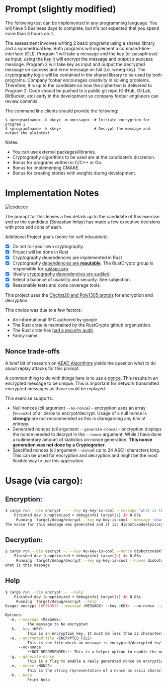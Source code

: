 # Prompt (slightly modified)

The following test can be implemented in any programming language. You will
have 5 business days to complete, but it's not expected that you spend more
than 3 hours on it.

The assessment involves writing 2 basic programs using a shared library and a
symmetrical key.  Both programs will implement a command-line-interface (CLI).
Program 1 will take a message and the key (or passphrase) as input, using the
key it will encrypt the message and output a success message.  Program 2 will
take key as input and output the decrypted message on success and error message
on fail (i.e. wrong key).  The cryptography logic will be contained in the
shared library to be used by both programs.  Company foobar encourages
creativity in solving problems.  Therefore, it is up to the candidate on how
the ciphertext is delivered to Program 2.  Code should be pushed to a public
git repo (GitHub, GitLab, BitBucket, etc) early in the development so company
foobar engineers can review commits.

The command line clients should provide the following:

```
$ <program1name> -k <key> -m <message>  # Initiate encryption for program 1
$ <program2name> -k <key>               # Decrypt the message and output the plaintext
```

Notes:
- You can use external packages/libraries.
- Cryptography algorithms to be used are at the candidate's discretion.
- Bonus for programs written in C/C++ or Go.
- Bonus for implementing CMAKE.
- Bonus for creating stories with weights during development.

# Implementation Notes

[![codecov](https://codecov.io/gh/simlay/symmetric-key-exercise/branch/main/graph/badge.svg?token=B8BF0N27WS)](https://codecov.io/gh/simlay/symmetric-key-exercise)

The prompt for this leaves a few details up to the candidate of this exercise
and so the candidate (Sebastian Imlay) has made a few executive decisions with
pros and cons of each.

Additional Project goals (some for self education):

- [X] Do not roll your own cryptography.
- [X] Project will be done in Rust
- [X] Cryptography dependencies are implemented in Rust
- [X] Cryptography [dependencies are
**reputable**](https://github.com/RustCrypto/AEADs/tree/master/chacha20poly1305).
The RustCrypto group is responsible for [rustsec.org](https://rustsec.org/).
- [X] Ideally [cryptography dependencies are
audited](https://github.com/RustCrypto/AEADs/tree/master/chacha20poly1305#security-notes).
- [X] Select a balance of usability and security. See subjection.
- [X] Reasonable tests and code coverage tools.

This project uses the [Chchat20 and
Poly1305 protols](https://datatracker.ietf.org/doc/html/rfc8439) for encryption and
decryption.

This choice was due to a few factors:
* An informational RFC authored by google
* The Rust crate is maintained by the RustCrypto github organization.
* The Rust crate has [had a security
audit](https://github.com/RustCrypto/AEADs/tree/master/chacha20poly1305#security-notes).
* Fancy name.

## Nonce trade-offs

A brief bit of research on [AEAD
Algorithms](https://en.wikipedia.org/wiki/Authenticated_encryption) yields the
question what to do about replay attacks for this prompt.

A common thing to do with things here is to use a
[nonce](https://en.wikipedia.org/wiki/Cryptographic_nonce). This results in an
encrypted message to be unique. This is important for network transmitted
encrypted messages as those could be replayed.

This exercise supports:
* Null nonces (cli argument `--no-nonce`) - encryption uses an array
(`Vec<u8>`) of all zeros to encrypt/decrypt. Usage of a null nonce is
**strongly** are not recommended as this is disregarding any bits of entropy.
* Generated nonces (cli argument `--generate-nonce`) - encryption displays the
nonce needed to decrypt in the `--nonce` argument. While I have done a
rudimentary amount of statistics on nonce generation, **This nonce generation
was not done by a Cryptograher**.
* Specified nonces (cli argument `--nonce`) up to 24 ASCII characters long.
This can be used for encryption and decryption and might be the most flexible
way to use this application.

# Usage (via cargo):

## Encryption:
```sh
$ cargo run --bin encrypt -- --key my-key-is-cool --message "what is this message" --generate-nonce
    Finished dev [unoptimized + debuginfo] target(s) in 0.03s
     Running `target/debug/encrypt --key my-key-is-cool --message 'what is this message' --generate-nonce`
The nonce for this message was generated and it is: diobotcxodeklyzcocykpooa
```

## Decryption:
```sh
$ cargo run --bin decrypt -- --key my-key-is-cool --nonce diobotcxodeklyzcocykpooa
    Finished dev [unoptimized + debuginfo] target(s) in 0.03s
     Running `target/debug/decrypt --key my-key-is-cool --nonce diobotcxodeklyzcocykpooa`
what is this message
```

## Help
```sh
$ cargo run --bin encrypt -- --help
    Finished dev [unoptimized + debuginfo] target(s) in 0.03s
     Running `target/debug/encrypt --help`
Usage: encrypt [OPTIONS] --message <MESSAGE> --key <KEY> --no-nonce --generate-nonce --nonce <NONCE>

Options:
  -m, --message <MESSAGE>
          The message to be encrypted
  -k, --key <KEY>
          This is an encryption key. It must be less than 32 characters long
  -e, --encrypted-file <ENCRYPTED_FILE>
          This is the file which an message is encrypted/decrypted to/from [default: data.dat]
      --no-nonce
          **NOT RECOMMENDED:** This is a helper option to enable the nonce be all zeros. This results in the encrypted message be the same on every encryption and subject to a replay attacks
  -g, --generate-nonce
          This is a flag to enable a newly generated nonce on encryption. This will error when used on decryption
  -n, --nonce <NONCE>
          This is the string representation of a nonce as ascii characters up to 24 characters in length. This is required for decryption unless using the unrecommended --no-nonce feature
  -h, --help
          Print help
```

